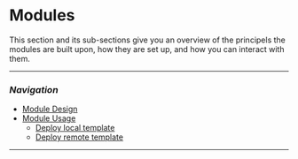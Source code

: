 # Modules

This section and its sub-sections give you an overview of the principels the modules are built upon, how they are set up, and how you can interact with them.

---
### _Navigation_
- [Module Design](./ModulesDesign)
- [Module Usage](./ModulesUsage)
  - [Deploy local template](./ModulesUsage#Deploy-local-template)
  - [Deploy remote template](./ModulesUsage#Deploy-remote-template)
---
